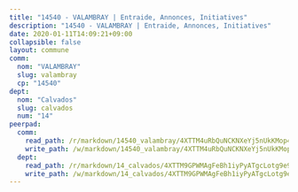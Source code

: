 ```yaml
---
title: "14540 - VALAMBRAY | Entraide, Annonces, Initiatives"
description: "14540 - VALAMBRAY | Entraide, Annonces, Initiatives"
date: 2020-01-11T14:09:21+09:00
collapsible: false
layout: commune
comm:
  nom: "VALAMBRAY"
  slug: valambray
  cp: "14540"
dept:
  nom: "Calvados"
  slug: calvados
  num: "14"
peerpad:
  comm:
    read_path: /r/markdown/14540_valambray/4XTTM4uRbQuNCKNXeYj5nUkKMop4SxU29FDnpBm3dYMzGqTai
    write_path: /w/markdown/14540_valambray/4XTTM4uRbQuNCKNXeYj5nUkKMop4SxU29FDnpBm3dYMzGqTai-K3TgUYyUpp8QUYWmig6jKDJKHZLecGJsFwN7Fd2vXBvA2hWgFJ7QvJDZP5wY8c475p2aiBZ9qrCbMwLe8UwMUYy2P63KCN4ZDJrRrxEoWqaqGH7oWCxTbSNHhh6XgM7ktsWsuppz
  dept:
    read_path: /r/markdown/14_calvados/4XTTM9GPWMAgFeBh1iyPyATgcLotg9e9APJpQBEyY3RZiUwJ6
    write_path: /w/markdown/14_calvados/4XTTM9GPWMAgFeBh1iyPyATgcLotg9e9APJpQBEyY3RZiUwJ6-K3TgUXWJAT2cYJ9ZstQphkkm2za8um5GwwXsivqaDFTgbhMDcHaRXnT3h69szAqCyvWcFfDim5fkwc6CXdUtyvPpirbD1TPAb6xCxpPN6dR3zzDRe29YehQYbhZdjvZYkgztJYvi
---
```


